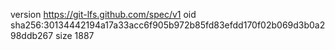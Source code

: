 version https://git-lfs.github.com/spec/v1
oid sha256:30134442194a17a33acc6f905b972b85fd83efdd170f02b069d3b0a298ddb267
size 1887
